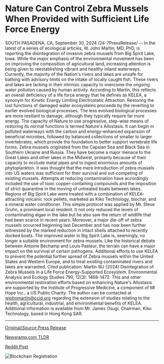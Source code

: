 # Nature Can Control Zebra Mussels When Provided with Sufficient Life Force Energy

SOUTH PASADENA, CA, September 30, 2024 /24-7PressRelease/ -- In the latest of a series of ecological articles, W. John Martin, MD, PhD, is reporting the disintegration of invasive zebra mussels from Big Spirit Lake, Iowa. While the major emphasis of the environmental movement has been on improving the composition of agricultural land, increasing attention is being given to reestablishing vibrant and healthy inland waterways. Currently, the majority of the Nation's rivers and lakes are unsafe for bathing with advisory limits on the intake of locally caught fish. These rivers and lakes are lacking in their intrinsic capacity to overcome the ongoing water pollution caused by human activity. According to Martin, this reflects an overall deficiency of a life force energy that he defines as KELEA, a synonym for Kinetic Energy Limiting Electrostatic Attraction. Restoring the lost functions of damaged water ecosystems proceeds by the reverting to earlier evolved biological processes. The less evolved biological processes are more resiliant to damage, although they typically require far more energy. The capacity of Nature to use progressive, step-wise means of restoring its normal functions is termed Nature's Allostasis. It can begin in polluted waterways with the carbon and energy-enhanced expansion of beneficial microbes, followed by balanced collections of smaller to larger invertebrates, which provide the foundation to better support vertebrate life forms. Zebra mussels originated from the Capsian Sea and Black Sea in Southern Ukraine and Russia. They have become a major menace to the Great Lakes and other lakes in the Midwest, primarily because of their capacity to occlude metal pipes and to ingest enormous amounts of phytoplankton. It was thought that the mere introduction of zebra mussels into US waters was sufficient for their survival and out-competing of existing mussels. Attempts at reducing contamination have accordingly included the use of toxic copper-containing compounds and the imposition of strict quarantine in the moving of untreated boats between lakes. Regions of Big Spirit Lake were treated with a combination of KELEA-attracting volcanic rock pellets, marketed as Kiko Technology, biochar, and a mineral water conditioner. This simple protocol was applied by Mr. Steve Gruhn, a prominant local resident. It not only reduced the levels of contaminating algae in the lake but he also saw the return of wildlife that had been scarce in recent years. Moreover, a major die-off of zebra mussels occurred beginning last December and has now been further witnessed by the marked reduction in intact shells attached to recently docked boats. The improved water in Big Spirit Lake is, seemingly, no longer a suitable environment for zebra mussels. Like the historical debate between Antoine Béchamp and Louis Pasteur, the terrain can have a major impact on the survival of certain pathogens. Additional efforts to use KELEA to prevent the potential further spread of Zebra mussels within the United States and Western Europe, and to treat existing contaminated rivers and lakes are warranted.  Cited publication: Martin WJ (2024) Disintegration of Zebra Mussels in a Life Force Energy-Supported Ecosystem. Environmental Analysis and Ecology Studies 790, 12(3): 1468-1472.  This and other environmental restoration efforts based on enhancing Nature's Allostasis are supported by the Institute of Progressive Medicine, a component of MI Hope Inc., a US Public Charity. The author can be contacted at wjohnmartin@ccid.org regarding the extension of studies relating to the health, agricultural, industrial, and environmental benefits of KELEA. Additional information is available from Mr. James Osugi, Chairman, Kiko Technology, based in Hong Kong SAR. 

---

[Original/Source Press Release](https://www.24-7pressrelease.com/press-release/514800/nature-can-control-zebra-mussels-when-provided-with-sufficient-life-force-energy)
                    

[Newsramp.com TLDR](https://newsramp.com/curated-news/invasive-zebra-mussels-disintegrate-in-big-spirit-lake-iowa-a-win-for-environmental-restoration/9d746b24591ddfbe2455ed1c4bf6e4e5) 

 



[Reddit Post](https://www.reddit.com/r/AlternativeHealthNews/comments/1fspqbe/invasive_zebra_mussels_disintegrate_in_big_spirit/) 



![Blockchain Registration](https://cdn.newsramp.app/24-7PressRelease/qrcode/249/30/frogVgsh.webp)